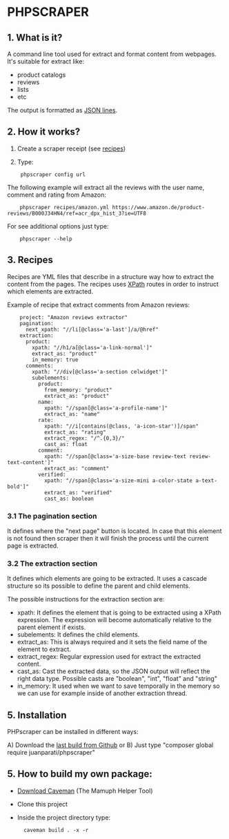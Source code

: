 PHPSCRAPER
==========

## 1. What is it?

A command line tool used for extract and format content from webpages. It's suitable for extract like:
- product catalogs
- reviews
- lists
- etc

The output is formatted as [JSON lines](http://jsonlines.org/).


## 2. How it works?

1. Create a scraper receipt (see [recipes](recipes))
2. Type:

        phpscraper config url
        

The following example will extract all the reviews with the user name, comment and rating from Amazon:

        phpscraper recipes/amazon.yml https://www.amazon.de/product-reviews/B000J34HN4/ref=acr_dpx_hist_3?ie=UTF8

For see additional options just type:

        phpscraper --help       



## 3. Recipes

Recipes are YML files that describe in a structure way how to extract the content from the pages. The recipes uses [XPath](https://www.w3schools.com/xml/xpath_intro.asp) routes in order to instruct which elements are extracted.

Example of recipe that extract comments from Amazon reviews:

        project: "Amazon reviews extractor"
        pagination:
          next_xpath: "//li[@class='a-last']/a/@href"
        extraction:
          product:
            xpath: "//h1/a[@class='a-link-normal']"
            extract_as: "product"
            in_memory: true
          comments:
            xpath: "//div[@class='a-section celwidget']"
            subelements:
              product:
                from_memory: "product"
                extract_as: "product"
              name:
                xpath: "//span[@class='a-profile-name']"
                extract_as: "name"
              rate:
                xpath: "//i[contains(@class, 'a-icon-star')]/span"
                extract_as: "rating"
                extract_regex: "/^.{0,3}/"
                cast_as: float
              comment:
                xpath: "//span[@class='a-size-base review-text review-text-content']"
                extract_as: "comment"
              verified:
                xpath: "//span[@class='a-size-mini a-color-state a-text-bold']"
                extract_as: "verified"
                cast_as: boolean
                
                
### 3.1 The pagination section
 
It defines where the "next page" button is located. In case that this element is not found then scraper then it will finish the process until the current page is extracted.
 
 
### 3.2 The extraction section
 
It defines which elements are going to be extracted. It uses a cascade structure so its possible to define the parent and child elements.
 
The possible instructions for the extraction section are:

- xpath: It defines the element that is going to be extracted using a XPath expression. The expression will become automatically relative to the parent element if exists.
- subelements: It defines the child elements.
- extract_as: This is always required and it sets the field name of the element to extract.
- extract_regex: Regular expression used for extract the extracted content.
- cast_as: Cast the extracted data, so the JSON output will reflect the right data type. Possible casts are "boolean", "int", "float" and "string"
- in_memory: It used when we want to save temporally in the memory so we can use for example inside of another extraction thread.


## 5. Installation

PHPscraper can be installed in different ways:

A) Download the [last build from Github](https://github.com/juanparati/phpscraper/releases/latest)
or
B) Just type "composer global require juanparati/phpscraper"


## 5. How to build my own package:

* [Download Caveman](https://github.com/Mamuph/caveman/releases) (The Mamuph Helper Tool)
* Clone this project
* Inside the project directory type:

        caveman build . -x -r

